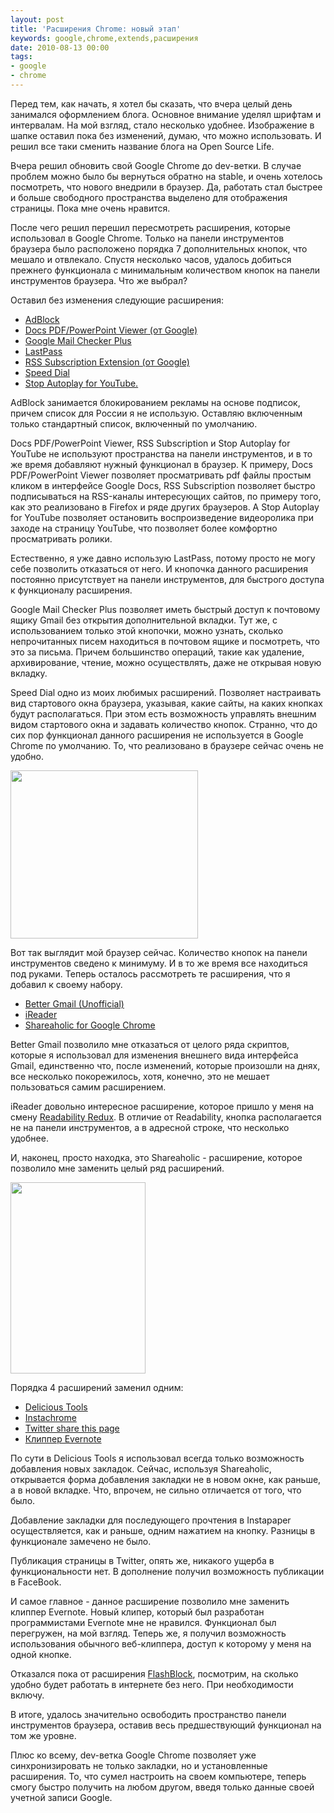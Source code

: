 ```yaml
---
layout: post
title: 'Расширения Chrome: новый этап'
keywords: google,chrome,extends,расширения
date: 2010-08-13 00:00
tags:
- google
- chrome
---
```

Перед тем, как начать, я хотел бы сказать, что вчера целый день занимался оформлением блога. Основное внимание уделял шрифтам и интервалам. На мой взгляд, стало несколько удобнее. Изображение в шапке оставил пока без изменений, думаю, что можно использовать. И решил все таки сменить название блога на Open Source Life.

Вчера решил обновить свой Google Chrome до dev-ветки. В случае проблем можно было бы вернуться обратно на stable, и очень хотелось посмотреть, что нового внедрили в браузер. Да, работать стал быстрее и больше свободного пространства выделено для отображения страницы. Пока мне очень нравится.

После чего решил перешил пересмотреть расширения, которые использовал в Google Chrome. Только на панели инструментов браузера было расположено порядка 7 дополнительных кнопок, что мешало и отвлекало. Спустя несколько часов, удалось добиться прежнего функционала с минимальным количеством кнопок на панели инструментов браузера. Что же выбрал?

Оставил без изменения следующие расширения:
<ul>
	<li><a href="https://chrome.google.com/extensions/detail/gighmmpiobklfepjocnamgkkbiglidom" rel="nofollow">AdBlock</a></li>
	<li><a href="https://chrome.google.com/extensions/detail/nnbmlagghjjcbdhgmkedmbmedengocbn" rel="nofollow">Docs PDF/PowerPoint Viewer (от Google)</a></li>
	<li><a href="https://chrome.google.com/extensions/detail/gffjhibehnempbkeheiccaincokdjbfe" rel="nofollow">Google Mail Checker Plus</a></li>
	<li><a href="https://chrome.google.com/extensions/detail/hdokiejnpimakedhajhdlcegeplioahd" rel="nofollow">LastPass</a></li>
	<li><a href="https://chrome.google.com/extensions/detail/nlbjncdgjeocebhnmkbbbdekmmmcbfjd" rel="nofollow">RSS Subscription Extension (от Google)</a></li>
	<li><a href="https://chrome.google.com/extensions/detail/dgpdioedihjhncjafcpgbbjdpbbkikmi" rel="nofollow">Speed Dial</a></li>
	<li><a href="https://chrome.google.com/extensions/detail/lgdfnbpkmkkdhgidgcpdkgpdlfjcgnnh" rel="nofollow">Stop Autoplay for YouTube.</a></li>
</ul>
AdBlock занимается блокированием рекламы на основе подписок, причем список для России я не использую. Оставляю включенным только стандартный список, включенный по умолчанию.

Docs PDF/PowerPoint Viewer, RSS Subscription и Stop Autoplay for YouTube не используют пространства на панели инструментов, и в то же время добавляют нужный функционал в браузер. К примеру, Docs PDF/PowerPoint Viewer позволяет просматривать pdf файлы простым кликом в интерфейсе Google Docs, RSS Subscription позволяет быстро подписываться на RSS-каналы интересующих сайтов, по примеру того, как это реализовано в Firefox и ряде других браузеров. А Stop Autoplay for YouTube позволяет остановить воспроизведение видеоролика при заходе на страницу YouTube, что позволяет более комфортно просматривать ролики.

Естественно, я уже давно использую LastPass, потому просто не могу себе позволить отказаться от него. И кнопочка данного расширения постоянно присутствует на панели инструментов, для быстрого доступа к функционалу расширения.

Google Mail Checker Plus позволяет иметь быстрый доступ к почтовому ящику Gmail без открытия дополнительной вкладки. Тут же, с использованием только этой кнопочки, можно узнать, сколько непрочитанных писем находиться в почтовом ящике и посмотреть, что это за письма. Причем большинство операций, такие как удаление, архивирование, чтение, можно осуществлять, даже не открывая новую вкладку.

Speed Dial одно из моих любимых расширений. Позволяет настраивать вид стартового окна браузера, указывая, какие сайты, на каких кнопках будут располагаться. При этом есть возможность управлять внешним видом стартового окна и задавать количество кнопок. Странно, что до сих пор функционал данного расширения не используется в Google Chrome по умолчанию. То, что реализовано в браузере сейчас очень не удобно.

<a href="http://static.juev.ru/2010/08/Chrome.png"><img class="aligncenter size-medium wp-image-1124" title="Chrome" src="http://static.juev.ru/2010/08/Chrome-300x269.png" alt="" width="300" height="269" /></a>

Вот так выглядит мой браузер сейчас. Количество кнопок на панели инструментов сведено к минимуму. И в то же время все находиться под руками. Теперь осталось рассмотреть те расширения, что я добавил к своему набору.
<ul>
	<li><a href="https://chrome.google.com/extensions/detail/gmfocnipihcoejdieiimhiecclokidea" rel="nofollow">Better Gmail (Unofficial)</a></li>
	<li><a href="https://chrome.google.com/extensions/detail/ppelffpjgkifjfgnbaaldcehkpajlmbc" rel="nofollow">iReader</a></li>
	<li><a href="https://chrome.google.com/extensions/detail/kbmipnjdeifmobkhgogdnomkihhgojep" rel="nofollow">Shareaholic for Google Chrome</a></li>
</ul>
Better Gmail позволило мне отказаться от целого ряда скриптов, которые я использовал для изменения внешнего вида интерфейса Gmail, единственно что, после изменений, которые произошли на днях, все несколько покорежилось, хотя, конечно, это не мешает пользоваться самим расширением.

iReader довольно интересное расширение, которое пришло у меня на смену <a href="https://chrome.google.com/extensions/detail/jggheggpdocamneaacmfoipeehedigia" rel="nofollow">Readability Redux</a>. В отличие от Readability, кнопка располагается не на панели инструментов, а в адресной строке, что несколько удобнее.

И, наконец, просто находка, это Shareaholic - расширение, которое позволило мне заменить целый ряд расширений.

<img class="aligncenter size-full wp-image-1125" title="Shareaholic" src="http://static.juev.ru/2010/08/Shareaholic.png" alt="" width="216" height="306" />

Порядка 4 расширений заменил одним:
<ul>
	<li><a href="https://chrome.google.com/extensions/detail/gclkcflnjahgejhappicbhcpllkpakej" rel="nofollow">Delicious Tools</a></li>
	<li><a href="https://chrome.google.com/extensions/detail/fldildgghjoohccppflaohodcnmlacpb" rel="nofollow">Instachrome</a></li>
	<li><a href="https://chrome.google.com/extensions/detail/ppilhaolhbpfembaoedfdbkegfedfgip" rel="nofollow">Twitter share this page</a></li>
	<li><a href="https://chrome.google.com/extensions/detail/pioclpoplcdbaefihamjohnefbikjilc" rel="nofollow">Клиппер Evernote</a></li>
</ul>
По сути в Delicious Tools я использовал всегда только возможность добавления новых закладок. Сейчас, используя Shareaholic, открывается форма добавления закладки не в новом окне, как раньше, а в новой вкладке. Что, впрочем, не сильно отличается от того, что было.

Добавление закладки для последующего прочтения в Instapaper осуществляется, как и раньше, одним нажатием на кнопку. Разницы в функционале замечено не было.

Публикация страницы в Twitter, опять же, никакого ущерба в функциональности нет. В дополнение получил возможность публикации в FaceBook.

И самое главное - данное расширение позволило мне заменить клиппер Evernote. Новый клипер, который был разработан программистами Evernote мне не нравился. Функционал был перегружен, на мой взгляд. Теперь же, я получил возможность использования обычного веб-клиппера, доступ к которому у меня на одной кнопке.

Отказался пока от расширения <a href="https://chrome.google.com/extensions/detail/gofhjkjmkpinhpoiabjplobcaignabnl" rel="nofollow">FlashBlock</a>, посмотрим, на сколько удобно будет работать в интернете без него. При необходимости включу.

В итоге, удалось значительно освободить пространство панели инструментов браузера, оставив весь предшествующий функционал на том же уровне.

Плюс ко всему, dev-ветка Google Chrome позволяет уже синхронизировать не только закладки, но и установленные расширения. То, что сумел настроить на своем компьютере, теперь смогу быстро получить на любом другом, введя только данные своей учетной записи Google.
